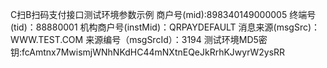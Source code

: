 C扫B扫码支付接口测试环境参数示例
商户号(mid):898340149000005
终端号(tid)：88880001 
机构商户号(instMid)：QRPAYDEFAULT 
消息来源(msgSrc)：WWW.TEST.COM
来源编号（msgSrcId）：3194
测试环境MD5密钥:fcAmtnx7MwismjWNhNKdHC44mNXtnEQeJkRrhKJwyrW2ysRR